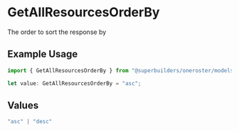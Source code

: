 # GetAllResourcesOrderBy

The order to sort the response by

## Example Usage

```typescript
import { GetAllResourcesOrderBy } from "@superbuilders/oneroster/models/operations";

let value: GetAllResourcesOrderBy = "asc";
```

## Values

```typescript
"asc" | "desc"
```